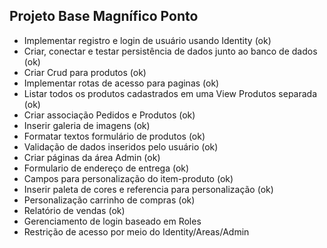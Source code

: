 ## Projeto Base Magnífico Ponto

- Implementar registro e login de usuário usando Identity (ok)
- Criar, conectar e testar persistência de dados junto ao banco de dados (ok)
- Criar Crud para produtos (ok)
- Implementar rotas de acesso para paginas (ok)
- Listar todos os produtos cadastrados em uma View Produtos separada (ok)
- Criar associação Pedidos e Produtos (ok)
- Inserir galeria de imagens (ok)
- Formatar textos formulário de produtos (ok)
- Validação de dados inseridos pelo usuário (ok)
- Criar páginas da área Admin (ok)
- Formulario de endereço de entrega (ok)
- Campos para personalização do item-produto (ok)
- Inserir paleta de cores e referencia para personalização (ok)
- Personalização carrinho de compras (ok)
- Relatório de vendas (ok)
- Gerenciamento de login baseado em Roles
- Restrição de acesso por meio do Identity/Areas/Admin

